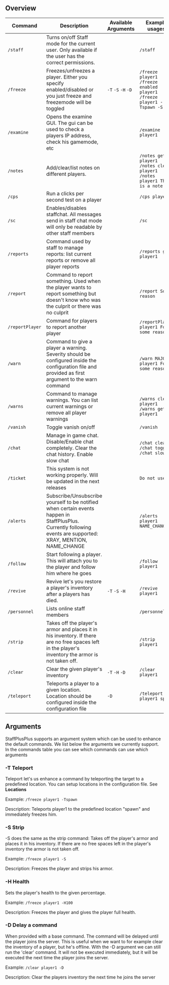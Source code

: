 ## Overview

|Command|Description|Available Arguments|Example usages|
|---|---|---|---|
|`/staff`|Turns on/off Staff mode for the current user. Only available if the user has the correct permissions.||`/staff`|
|`/freeze`|Freezes/unfreezes a player. Either you specify enabled/disabled or you just freeze and freezemode will be toggled|`-T` `-S` `-H` `-D`|`/freeze player1` `/freeze enabled player1` `/freeze player1 -Tspawn -S`|
|`/examine`|Opens the examine GUI. The gui can be used to check a players IP address, check his gamemode, etc||`/examine player1`|
|`/notes`|Add/clear/list notes on different players.||`/notes get player1` `/notes clear player1` `/notes player1 This is a note`|
|`/cps`|Run a clicks per second test on a player||`/cps player1`|
|`/sc`|Enables/disables staffchat. All messages send in staff chat mode will only be readable by other staff members||`/sc`|
|`/reports`|Command used by staff to manage reports: list current reports or remove all player reports||`/reports get player1`|
|`/report`|Command to report something. Used when the player wants to report something but doesn't know who was the culprit or there was no culprit||`/report Some reason`|
|`/reportPlayer`|Command for players to report another player||`/reportPlayer player1 For some reason`|
|`/warn`|Command to give a player a warning. Severity should be configured inside the configuration file and provided as first argument to the warn command||`/warn MAJOR player1 For some reason`|
|`/warns`|Command to manage warnings. You can list current warnings or remove all player warnings||`/warns clear player1` `/warns get player1`|
|`/vanish`|Toggle vanish on/off||`/vanish`|
|`/chat`|Manage in game chat. Disable/Enable chat completely. Clear the chat history. Enable slow chat||`/chat clear` `/chat toggle` `/chat slow`|
|`/ticket`|This system is not working properly. Will be updated in the next releases||`Do not use`|
|`/alerts`|Subscribe/Unsubscribe yourself to be notified when certain events happen in StaffPlusPlus. Currently following events are supported: XRAY, MENTION, NAME_CHANGE||`/alerts player1 NAME_CHANGE`|
|`/follow`|Start following a player. This will attach you to the player and follow him where he goes||`/follow player1`|
|`/revive`|Revive let's you restore a player's inventory after a players has died.|`-T` `-S` `-H`|`/revive player1`|
|`/personnel`|Lists online staff members||`/personnel`|
|`/strip`|Takes off the player's armor and places it in his inventory. If there are no free spaces left in the player's inventory the armor is not taken off.||`/strip player1`|
|`/clear`|Clear the given player's inventory|`-T` `-H` `-D`|`/clear player1`|
|`/teleport`|Teleports a player to a given location. Location should be configured inside the configuration file|`-D`|`/teleport player1 spawn`|

## Arguments
StaffPlusPlus supports an argument system which can be used to enhance the default commands.
We list below the arguments we currently support.
In the commands table you can see which commands can use which arguments

### -T Teleport
Teleport let's us enhance a command by teleporting the target to a predefined location.
You can setup locations in the configuration file. See **Locations**

Example:
`/freeze player1 -Tspawn`

Description:
Teleports player1 to the predefined location "spawn" and immediately freezes him.

### -S Strip
-S does the same as the strip command:
Takes off the player's armor and places it in his inventory. If there are no free spaces left in the player's inventory the armor is not taken off.

Example:
`/freeze player1 -S`

Description:
Freezes the player and strips his armor.

### -H Health
Sets the player's health to the given percentage.

Example:
`/freeze player1 -H100`

Description:
Freezes the player and gives the player full health.

### -D Delay a command
When provided with a base command. The command will be delayed until the player joins the server.
This is useful when we want to for example clear the inventory of a player, but he's offline. With the -D argument we can still run the 'clear' command.
It will not be executed immediately, but it will be executed the next time the player joins the server. 

Example:
`/clear player1 -D`

Description:
Clear the players inventory the next time he joins the server